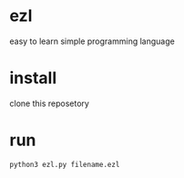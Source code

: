 # ezl
easy to learn simple programming language
# install
clone this reposetory
# run
``` bash
python3 ezl.py filename.ezl
```
